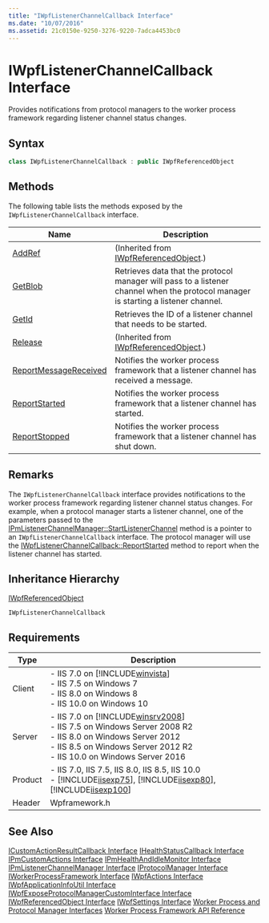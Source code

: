 ```yaml
---
title: "IWpfListenerChannelCallback Interface"
ms.date: "10/07/2016"
ms.assetid: 21c0150e-9250-3276-9220-7adca4453bc0
---
```

# IWpfListenerChannelCallback Interface
Provides notifications from protocol managers to the worker process framework regarding listener channel status changes.  
  
## Syntax  
  
```cpp  
class IWpfListenerChannelCallback : public IWpfReferencedObject  
```  
  
## Methods  
 The following table lists the methods exposed by the `IWpfListenerChannelCallback` interface.  
  
|Name|Description|  
|----------|-----------------|  
|[AddRef](../../web-development-reference/native-code-api-reference/iwpfreferencedobject-addref-method.md)|(Inherited from [IWpfReferencedObject](../../web-development-reference/native-code-api-reference/iwpfreferencedobject-interface.md).)|  
|[GetBlob](../../web-development-reference/native-code-api-reference/iwpflistenerchannelcallback-getblob-method.md)|Retrieves data that the protocol manager will pass to a listener channel when the protocol manager is starting a listener channel.|  
|[GetId](../../web-development-reference/native-code-api-reference/iwpflistenerchannelcallback-getid-method.md)|Retrieves the ID of a listener channel that needs to be started.|  
|[Release](../../web-development-reference/native-code-api-reference/iwpfreferencedobject-release-method.md)|(Inherited from [IWpfReferencedObject](../../web-development-reference/native-code-api-reference/iwpfreferencedobject-interface.md).)|  
|[ReportMessageReceived](../../web-development-reference/native-code-api-reference/iwpflistenerchannelcallback-reportmessagereceived-method.md)|Notifies the worker process framework that a listener channel has received a message.|  
|[ReportStarted](../../web-development-reference/native-code-api-reference/iwpflistenerchannelcallback-reportstarted-method.md)|Notifies the worker process framework that a listener channel has started.|  
|[ReportStopped](../../web-development-reference/native-code-api-reference/iwpflistenerchannelcallback-reportstopped-method.md)|Notifies the worker process framework that a listener channel has shut down.|  
  
## Remarks  
 The `IWpfListenerChannelCallback` interface provides notifications to the worker process framework regarding listener channel status changes. For example, when a protocol manager starts a listener channel, one of the parameters passed to the [IPmListenerChannelManager::StartListenerChannel](../../web-development-reference/native-code-api-reference/ipmlistenerchannelmanager-startlistenerchannel-method.md) method is a pointer to an `IWpfListenerChannelCallback` interface. The protocol manager will use the [IWpfListenerChannelCallback::ReportStarted](../../web-development-reference/native-code-api-reference/iwpflistenerchannelcallback-reportstarted-method.md) method to report when the listener channel has started.  
  
## Inheritance Hierarchy  
 [IWpfReferencedObject](../../web-development-reference/native-code-api-reference/iwpfreferencedobject-interface.md)  
  
 `IWpfListenerChannelCallback`  
  
## Requirements  
  
|Type|Description|  
|----------|-----------------|  
|Client|-   IIS 7.0 on [!INCLUDE[winvista](../../wmi-provider/includes/winvista-md.md)]<br />-   IIS 7.5 on Windows 7<br />-   IIS 8.0 on Windows 8<br />-   IIS 10.0 on Windows 10|  
|Server|-   IIS 7.0 on [!INCLUDE[winsrv2008](../../wmi-provider/includes/winsrv2008-md.md)]<br />-   IIS 7.5 on Windows Server 2008 R2<br />-   IIS 8.0 on Windows Server 2012<br />-   IIS 8.5 on Windows Server 2012 R2<br />-   IIS 10.0 on Windows Server 2016|  
|Product|-   IIS 7.0, IIS 7.5, IIS 8.0, IIS 8.5, IIS 10.0<br />-   [!INCLUDE[iisexp75](../../web-development-reference/native-code-api-reference/includes/iisexp75-md.md)], [!INCLUDE[iisexp80](../../web-development-reference/native-code-api-reference/includes/iisexp80-md.md)], [!INCLUDE[iisexp100](../../web-development-reference/native-code-api-reference/includes/iisexp100-md.md)]|  
|Header|Wpframework.h|  
  
## See Also  
 [ICustomActionResultCallback Interface](../../web-development-reference/native-code-api-reference/icustomactionresultcallback-interface.md)
 [IHealthStatusCallback Interface](../../web-development-reference/native-code-api-reference/ihealthstatuscallback-interface.md)
 [IPmCustomActions Interface](../../web-development-reference/native-code-api-reference/ipmcustomactions-interface.md)
 [IPmHealthAndIdleMonitor Interface](../../web-development-reference/native-code-api-reference/ipmhealthandidlemonitor-interface.md)
 [IPmListenerChannelManager Interface](../../web-development-reference/native-code-api-reference/ipmlistenerchannelmanager-interface.md)
 [IProtocolManager Interface](../../web-development-reference/native-code-api-reference/iprotocolmanager-interface.md)
 [IWorkerProcessFramework Interface](../../web-development-reference/native-code-api-reference/iworkerprocessframework-interface.md)
 [IWpfActions Interface](../../web-development-reference/native-code-api-reference/iwpfactions-interface.md)
 [IWpfApplicationInfoUtil Interface](../../web-development-reference/native-code-api-reference/iwpfapplicationinfoutil-interface.md)
 [IWpfExposeProtocolManagerCustomInterface Interface](../../web-development-reference/native-code-api-reference/iwpfexposeprotocolmanagercustominterface-interface.md)
 [IWpfReferencedObject Interface](../../web-development-reference/native-code-api-reference/iwpfreferencedobject-interface.md)
 [IWpfSettings Interface](../../web-development-reference/native-code-api-reference/iwpfsettings-interface.md)
 [Worker Process and Protocol Manager Interfaces](../../web-development-reference/native-code-api-reference/worker-process-and-protocol-manager-interfaces.md)
 [Worker Process Framework API Reference](../../web-development-reference/native-code-api-reference/worker-process-framework-api-reference.md)
